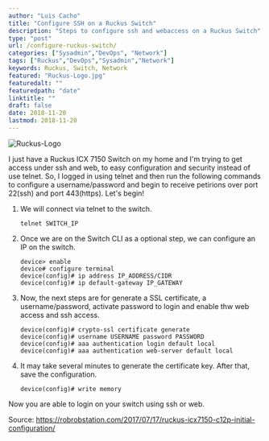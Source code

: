 ```yaml
---
author: "Luis Cacho"
title: "Configure SSH on a Ruckus Switch"
description: "Steps to configure ssh and webaccess on a Ruckus Switch"
type: "post"
url: /configure-ruckus-switch/
categories: ["Sysadmin","DevOps", "Network"]
tags: ["Ruckus","DevOps","Sysadmin","Network"]
keywords: Ruckus, Switch, Network
featured: "Ruckus-Logo.jpg"
featuredalt: ""
featuredpath: "date"
linktitle: ""
draft: false
date: 2018-11-20
lastmod: 2018-11-20
---
```


![Ruckus-Logo](/img/2018/11/Ruckus-Logo.jpg)

I just have a Ruckus ICX 7150 Switch on my home and I'm trying to get access under ssh and web, to easy configuration and security instead of use telnet.
So, I logged in using telnet and then run the following commands to configure a username/password and begin to receive petirions over port 22(ssh) and port 443(https). 
Let's begin!

1. We will connect via telnet to the switch.

     ```shell
     telnet SWITCH_IP
     ```

2. Once we are on the Switch CLI as a optional step, we can configure an IP on the switch.

     ```shell
     device> enable
     device# configure terminal
     device(config)# ip address IP_ADDRESS/CIDR
     device(config)# ip default-gateway IP_GATEWAY
     ```

3. Now, the next steps are for generate a SSL certificate, a username/password, activate password to login and enable thw web access and ssh access.

     ```shell
     device(config)# crypto-ssl certificate generate
     device(config)# username USERNAME password PASSWORD
     device(config)# aaa authentication login default local
     device(config)# aaa authentication web-server default local
     ```

4. It may take several minutes to generate the certificate key. After that, save the configuration.

     ```shell
     device(config)# write memory
     ```
Now you are able to login on your switch using ssh or web.

Source: https://robrobstation.com/2017/07/17/ruckus-icx7150-c12p-initial-configuration/
